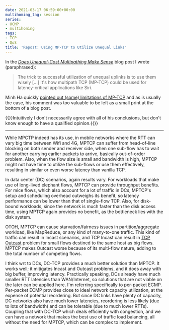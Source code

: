 ```yaml
---
date: 2021-03-17 06:59:00+00:00
multihoming_tag: session
series:
- UCMP
- multihoming
tags:
- TCP
- QoS
title: 'Repost: Using MP-TCP to Utilize Unequal Links'
---
```

In the *[Does Unequal-Cost Multipathing Make Sense](/2021/02/does-ucmp-make-sense.html)* blog post I wrote (paraphrased):

> The trick to successful utilization of unequal uplinks is to use them wisely [...] It's how multipath TCP (MP-TCP) could be used for latency-critical applications like Siri.

Minh Ha quickly [pointed out (some) limitations of MP-TCP](/2021/02/does-ucmp-make-sense.html#428) and as is usually the case, his comment was too valuable to be left as a small print at the bottom of a blog post.

{{<note>}}Intuitively I don't necessarily agree with all of his conclusions, but don't know enough to have a qualified opinion.{{</note>}}
<!--more-->
---
While MPCTP indeed has its use, in mobile networks where the RTT can vary big time between Wifi and 4G, MPTCP can suffer from head-of-line blocking on both sender and receiver side, when one sub-flow has to wait for another carrying earlier packets to arrive, basically out-of-order problem. Also, when the flow size is small and bandwidth is high, MPTCP might not have time to utilize the sub-flows or use them effectively, resulting in similar or even worse latency than vanilla TCP.

In data center (DC) scenarios, again results vary. For workloads that make use of long-lived elephant flows, MPTCP can provide throughput benefits. For mice flows, which also account for a lot of traffic in DCs, MPTCP's setup and scheduling overhead outweighs its benefit, so latency performance can be lower than that of single-flow TCP. Also, for disk-bound workloads, since the network is much faster than the disk access time, using MPTCP again provides no benefit, as the bottleneck lies with the disk system.

OTOH, MPTCP can cause starvation/fairness issues in partition/aggregate workload, like MapReduce, or any kind of many-to-one traffic. This kind of traffic can result in Incast scenarios, and TCP Incast can result in [TCP Outcast](https://www.usenix.org/conference/nsdi12/technical-sessions/presentation/prakash) problem for small flows destined to the same host as big flows. MPTCP makes Outcast worse because of its multi-flow nature, adding to the total number of competing flows.

I think wrt to DCs, DC-TCP provides a much better solution than MPTCP. It works well; it mitigates Incast and Outcast problems, and it does away with big buffer, improving latency. Practically speaking, DCs already have much smaller RTT latencies than WAN/Internet, so solutions that are not viable on the later can be applied here. I'm referring specifically to per-packet ECMP. Per-packet ECMP provides close to ideal network capacity utilization, at the expense of potential reordering. But since DC links have plenty of capacity, DC networks also have much lower latencies, reordering is less likely (due to lots of bandwidth) and can be tolerable (due to much lower RTTs). Coupling that with DC-TCP which deals efficiently with congestion, and we can have a network that makes the best use of traffic load balancing, all without the need for MPTCP, which can be complex to implement.
